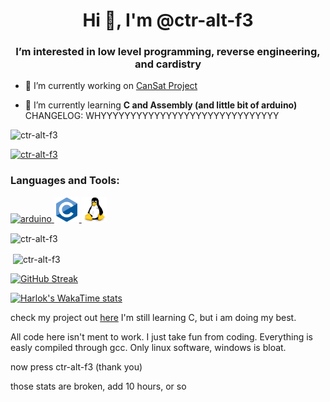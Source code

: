 <h1 align="center">Hi 👋, I'm @ctr-alt-f3</h1>
<h3 align="center">I’m interested in low level programming, reverse engineering, and cardistry</h3>

- 🔭 I’m currently working on [CanSat Project](https://github.com/ctr-alt-f3/CanSat-software-vision-imagination)

- 🌱 I’m currently learning **C and Assembly (and little bit of arduino)**
CHANGELOG: WHYYYYYYYYYYYYYYYYYYYYYYYYYYYYYY





<p align="left"> <img src="https://komarev.com/ghpvc/?username=ctr-alt-f3&label=Profile%20views&color=blueviolet&style=for-the-badge" alt="ctr-alt-f3" /> </p>
<p align="left"> <a href="https://github.com/ryo-ma/github-profile-trophy"><img src="https://github-profile-trophy.vercel.app/?username=ctr-alt-f3&theme=darkhub&title=-Reviews,-Followers&column=3&no-bg=true&no-frame=true" alt="ctr-alt-f3" /></a> </p>




<p align="left">
</p>

<h3 align="left">Languages and Tools:</h3>
<p align="justify"> <a href="https://www.arduino.cc/" target="_blank" rel="noreferrer"> <img src="https://cdn.worldvectorlogo.com/logos/arduino-1.svg" alt="arduino" width="40" height="40"/> </a> <a href="https://www.cprogramming.com/" target="_blank" rel="noreferrer"> <img src="https://raw.githubusercontent.com/devicons/devicon/master/icons/c/c-original.svg" alt="c" width="40" height="40"/> </a> <a href="https://www.linux.org/" target="_blank" rel="noreferrer"> <img src="https://raw.githubusercontent.com/devicons/devicon/master/icons/linux/linux-original.svg" alt="linux" width="40" height="40"/> </a> </p>

<p><img align="center" src="https://github-readme-stats.vercel.app/api/top-langs?username=ctr-alt-f3&show_icons=true&locale=en&layout=compact&theme=radical" alt="ctr-alt-f3" /></p>

<p>&nbsp;<img align="center" src="https://github-readme-stats.vercel.app/api?username=ctr-alt-f3&show_icons=true&locale=en&theme=radical" alt="ctr-alt-f3" /></p>
<a href="https://git.io/streak-stats"><img src="https://streak-stats.demolab.com?user=ctr-alt-f3&theme=radical&hide_longest_streak=true" alt="GitHub Streak" /></a>

[![Harlok's WakaTime stats](https://github-readme-stats.vercel.app/api/wakatime?username=ctr_alt_fThree&theme=radical)](https://github.com/anuraghazra/github-readme-stats)

check my project out [here](https://github.com/ctr-alt-f3/PrivCommunication)
I'm still learning C, but i am doing my best.


All code here isn't ment to work. I just take fun from coding. Everything is easly compiled through gcc. Only linux software, windows is bloat.  

now press ctr-alt-f3
(thank you)









those stats are broken, add 10 hours, or so





